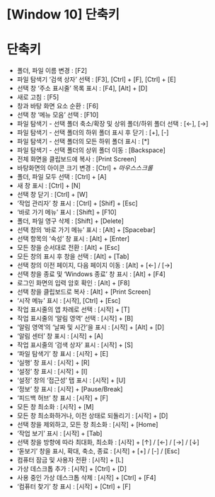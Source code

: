 # [Window 10] 단축키

# **단축키**

- 폴더, 파일 이름 변경 : [F2]
- 파일 탐색기 ‘검색 상자’ 선택 : [F3], [Ctrl] + [F], [Ctrl] + [E]
- 선택 창 ‘주소 표시줄’ 목록 표시 : [F4], [Alt] + [D]
- 새로 고침 : [F5]
- 창과 바탕 화면 요소 순환 : [F6]
- 선택 창 ‘메뉴 모음’ 선택 : [F10]
- 파일 탐색기 - 선택 폴더 축소/확장 및 상위 폴더/하위 폴더 선택 : [←], [→]
- 파일 탐색기 - 선택 폴더의 하위 폴더 표시 후 닫기 : [+], [-]
- 파일 탐색기 - 선택 폴더의 모든 하위 폴더 표시 : [*]
- 파일 탐색기 - 선택 폴더의 상위 폴더 이동 : [Backspace]
- 전체 화면을 클립보드에 복사 : [Print Screen]
- 바탕화면의 아이콘 크기 변경 : [Ctrl] + *마우스스크롤*
- 폴더, 파일 모두 선택 : [Ctrl] + [A]
- 새 창 표시 : [Ctrl] + [N]
- 선택 창 닫기 : [Ctrl] + [W]
- ‘작업 관리자’ 창 표시 : [Ctrl] + [Shif] + [Esc]
- ‘바로 가기 메뉴’ 표시 : [Shift] + [F10]
- 폴더, 파일 영구 삭제 : [Shift] + [Delete]
- 선택 창의 ‘바로 가기 메뉴’ 표시 : [Alt] + [Spacebar]
- 선택 항목의 ‘속성’ 창 표시 : [Alt] + [Enter]
- 모든 창을 순서대로 전환 : [Alt] + [Esc]
- 모든 창의 표시 후 창을 선택 : [Alt] + [Tab]
- 선택 창의 이전 페이지, 다음 페이지 이동 : [Alt] + [←] / [→]
- 선택 창을 종료 및 ‘Windows 종료’ 창 표시 : [Alt] + [F4]
- 로그인 화면의 입력 암호 확인 : [Alt] + [F8]
- 선택 창을 클립보드로 복사 : [Alt] + [Print Screen]
- ‘시작 메뉴’ 표시 : [시작], [Ctrl] + [Esc]
- 작업 표시줄의 앱 차례로 선택 : [시작] + [T]
- 작업 표시줄의 ‘알림 영역’ 선택 : [시작] + [B]
- ‘알림 영역’의 ‘날짜 및 시간’을 표시 : [시작] + [Alt] + [D]
- ‘알림 센터’ 창 표시 : [시작] + [A]
- 작업 표시줄의 ‘검색 상자’ 표시 : [시작] + [S]
- ‘파일 탐색기’ 창 표시 : [시작] + [E]
- ‘실행’ 창 표시 : [시작] + [R]
- ‘설정’ 창 표시 : [시작] + [I]
- ‘설정’ 창의 ‘접근성’ 탭 표시 : [시작] + [U]
- ‘정보’ 창 표시 : [시작] + [Pause/Break]
- ‘피드백 허브’ 창 표시 : [시작] + [F]
- 모든 창 최소화 : [시작] + [M]
- 모든 창 최소화하거나, 이전 상태로 되돌리기 : [시작] + [D]
- 선택 창을 제외하고, 모든 창 최소화 : [시작] + [Home]
- ‘작업 보기’ 표시 : [시작] + [Tab]
- 선택 창을 방향에 따라 최대화, 최소화 : [시작] + [↑] / [←] / [→] / [↓]
- ‘돋보기’ 창을 표시, 확대, 축소, 종료 : [시작] + [+] / [-] / [Esc]
- 컴퓨터 잠금 및 사용자 전환 : [시작] + [L]
- 가상 데스크톱 추가 : [시작] + [Ctrl] + [D]
- 사용 중인 가상 데스크톱 삭제 : [시작] + [Ctrl] + [F4]
- ‘컴퓨터 찾기’ 창 표시 : [시작] + [Ctrl] + [F]